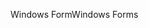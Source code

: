 <span data-ttu-id="d17c7-101">Windows Form</span><span class="sxs-lookup"><span data-stu-id="d17c7-101">Windows Forms</span></span>